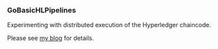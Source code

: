 ### GoBasicHLPipelines

Experimenting with distributed execution of the Hyperledger chaincode.

Please see [my blog](https://blogs.sap.com/2020/02/10/concurrency-patterns-for-hyperledger-fabric-go-chaincode/) for details.
